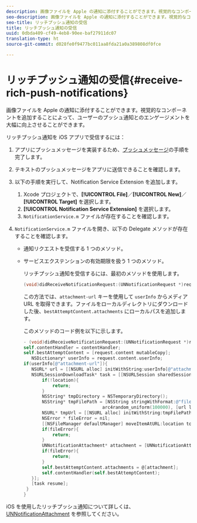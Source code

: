 ```yaml
---
description: 画像ファイルを Apple の通知に添付することができます。視覚的なコンポーネントを追加することによって、ユーザーのプッシュ通知とのエンゲージメントを大幅に向上させることができます。
seo-description: 画像ファイルを Apple の通知に添付することができます。視覚的なコンポーネントを追加することによって、ユーザーのプッシュ通知とのエンゲージメントを大幅に向上させることができます。
seo-title: リッチプッシュ通知の受信
title: リッチプッシュ通知の受信
uuid: 0dbda409-cf49-4eb8-90ee-baf27911dc07
translation-type: ht
source-git-commit: d028fe0f9477bc011aa8fda21a0a389808df0fce

---
```



# リッチプッシュ通知の受信{#receive-rich-push-notifications}

画像ファイルを Apple の通知に添付することができます。視覚的なコンポーネントを追加することによって、ユーザーのプッシュ通知とのエンゲージメントを大幅に向上させることができます。

リッチプッシュ通知を iOS アプリで受信するには：

1. アプリにプッシュメッセージを実装するため、[プッシュメッセージ](/help/ios/messaging-main/push-messaging/push-messaging.md)の手順を完了します。
1. テキストのプッシュメッセージをアプリに送信できることを確認します。
1. 以下の手順を実行して、Notification Service Extension を追加します。

   1. Xcode プロジェクトで、**[!UICONTROL File]**／**[!UICONTROL New]**／**[!UICONTROL Target]** を選択します。
   1. **[!UICONTROL Notification Service Extension]** を選択します。
   1. `NotificationService.m` ファイルが存在することを確認します。

1. `NotificationService.m` ファイルを開き、以下の Delegate メソッドが存在することを確認します。

   * 通知リクエストを受信する 1 つのメソッド。
   * サービスエクステンションの有効期限を扱う 1 つのメソッド。

      リッチプッシュ通知を受信するには、最初のメソッドを使用します。

      ```objective-c
      (void)didReceiveNotificationRequest:(UNNotificationRequest *)request withContentHandler:(void (^)(UNNotificationContent *contentToDeliver))contentHandler;
      ```

      この方法では、`attachment-url` キーを使用して `userInfo` からメディア URL を取得できます。ファイルをローカルディレクトリにダウンロードした後、`bestAttemptContent.attachments` にローカルパスを追加します。

      このメソッドのコード例を以下に示します。

      ```objective-c
      - (void)didReceiveNotificationRequest:(UNNotificationRequest *)request withContentHandler:(void (^)(UNNotificationContent * _Nonnull))contentHandler {
      self.contentHandler = contentHandler;
      self.bestAttemptContent = [request.content mutableCopy];
         NSDictionary* userInfo = request.content.userInfo;
      if(userInfo[@"attachment-url"]){
         NSURL* url = [[NSURL alloc] initWithString:userInfo[@"attachment-url"]];
         NSURLSessionDownloadTask* task = [[NSURLSession sharedSession] downloadTaskWithURL:url completionHandler:^(NSURL * _Nullable location, NSURLResponse * _Nullable response, NSError * _Nullable error) {
             if(!location){
                 return;
             }
             NSString* tmpDirectory = NSTemporaryDirectory();
             NSString* tmpFilePath = [NSString stringWithFormat:@"file://%@%d%d%@", tmpDirectory, arc4random_uniform(100000),
                                    arc4random_uniform(100000), [url lastPathComponent]];
             NSURL* tmpUrl = [[NSURL alloc] initWithString:tmpFilePath];
             NSError * fileError = nil;
             [[NSFileManager defaultManager] moveItemAtURL:location toURL:tmpUrl error:&amp;fileError];
             if(fileError){
                 return;
             }
             UNNotificationAttachment* attachment = [UNNotificationAttachment attachmentWithIdentifier:@"video" URL:tmpUrl options:nil error:&amp;fileError];
             if(fileError){
                 return;
             }
             self.bestAttemptContent.attachments = @[attachment];
             self.contentHandler(self.bestAttemptContent);
         }];
         [task resume];
       }
      }
      ```


iOS を使用したリッチプッシュ通知について詳しくは、[UNNotificationAttachment](https://developer.apple.com/documentation/usernotifications/unnotificationattachment) を参照してください。

